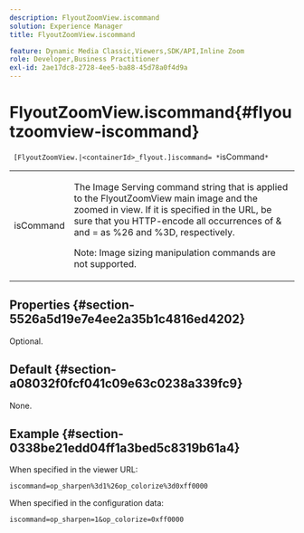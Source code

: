 ```yaml
---
description: FlyoutZoomView.iscommand
solution: Experience Manager
title: FlyoutZoomView.iscommand

feature: Dynamic Media Classic,Viewers,SDK/API,Inline Zoom
role: Developer,Business Practitioner
exl-id: 2ae17dc8-2728-4ee5-ba88-45d78a0f4d9a
---
```

# FlyoutZoomView.iscommand{#flyoutzoomview-iscommand}

 ` [FlyoutZoomView.|<containerId>_flyout.]iscommand= *`isCommand`*`

<table id="table_43A84C1044574A6FAB8CE67D71AAD5EC"> 
 <tbody> 
  <tr> 
   <td colname="col1"> <p> <span class="codeph"> <span class="varname"> isCommand</span> </span> </p> </td> 
   <td colname="col2"> <p> </p> <p>The Image Serving command string that is applied to the FlyoutZoomView main image and the zoomed in view. If it is specified in the URL, be sure that you HTTP-encode all occurrences of <span class="codeph"> &amp;</span> and <span class="codeph"> =</span> as <span class="codeph"> %26</span> and <span class="codeph"> %3D</span>, respectively. </p> <p> <p>Note:  Image sizing manipulation commands are not supported. </p> </p> </td> 
  </tr> 
 </tbody> 
</table>

## Properties {#section-5526a5d19e7e4ee2a35b1c4816ed4202}

Optional.

## Default {#section-a08032f0fcf041c09e63c0238a339fc9}

None.

## Example {#section-0338be21edd04ff1a3bed5c8319b61a4}

When specified in the viewer URL:

`iscommand=op_sharpen%3d1%26op_colorize%3d0xff0000`

When specified in the configuration data:

`iscommand=op_sharpen=1&op_colorize=0xff0000`
